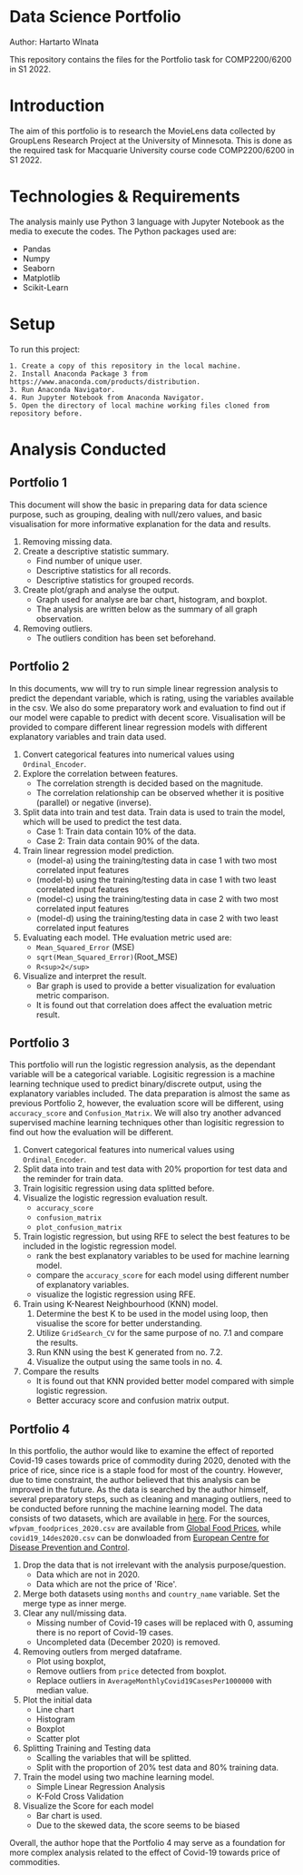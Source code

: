 # Data Science Portfolio

Author: Hartarto WInata 

This repository contains the files for the Portfolio task for COMP2200/6200 in S1 2022. 

# Introduction

The aim of this portfolio is to research the MovieLens data collected by GroupLens Research Project at the University of Minnesota. 
This is done as the required task for Macquarie University course code COMP2200/6200 in S1 2022.

# Technologies & Requirements

The analysis mainly use Python 3 language with Jupyter Notebook as the media to execute the codes.
The Python packages used are:
- Pandas
- Numpy
- Seaborn
- Matplotlib
- Scikit-Learn

# Setup

To run this project:

```
1. Create a copy of this repository in the local machine.
2. Install Anaconda Package 3 from https://www.anaconda.com/products/distribution.
3. Run Anaconda Navigator.
4. Run Jupyter Notebook from Anaconda Navigator.
5. Open the directory of local machine working files cloned from repository before.
```

# Analysis Conducted

## Portfolio 1

This document will show the basic in preparing data for data science purpose, such as grouping, dealing with null/zero values, and basic visualisation for more informative explanation for the data and results.

1. Removing missing data.
2. Create a descriptive statistic summary.
   - Find number of unique user.
   - Descriptive statistics for all records.
   - Descriptive statistics for grouped records.
3. Create plot/graph and analyse the output.
   - Graph used for analyse are bar chart, histogram, and boxplot.
   - The analysis are written below as the summary of all graph observation.
4. Removing outliers.
   - The outliers condition has been set beforehand.

## Portfolio 2

In this documents, ww will try to run simple linear regression analysis to predict the dependant variable, which is rating, using the variables available in the csv. We also do some preparatory work and evaluation to find out if our model were capable to predict with decent score. Visualisation will be provided to compare different linear regression models with different explanatory variables and train data used.

1. Convert categorical features into numerical values using `Ordinal_Encoder`.
2. Explore the correlation between features.
   - The correlation strength is decided based on the magnitude.
   - The correlation relationship can be observed whether it is positive (parallel) or negative (inverse).
3. Split data into train and test data. Train data is used to train the model, which will be used to predict the test data.
   - Case 1: Train data contain 10% of the data.
   - Case 2: Train data contain 90% of the data.
4. Train linear regression model prediction.
   - (model-a) using the training/testing data in case 1 with two most correlated input features
   - (model-b) using the training/testing data in case 1 with two least correlated input features
   - (model-c) using the training/testing data in case 2 with two most correlated input features
   - (model-d) using the training/testing data in case 2 with two least correlated input features
5. Evaluating each model. THe evaluation metric used are:
   - `Mean_Squared_Error` (MSE)
   - `sqrt(Mean_Squared_Error)`(Root_MSE) 
   - `R<sup>2</sup>`
6. Visualize and interpret the result.
   - Bar graph is used to provide a better visualization for evaluation metric comparison.
   - It is found out that correlation does affect the evaluation metric result.

## Portfolio 3

This portfolio will run the logistic regression analysis, as the dependant variable will be a categorical variable. Logisitic regression is a machine learning technique used to predict binary/discrete output, using the explanatory variables included. The data preparation is almost the same as previous Portfolio 2, however, the evaluation score will be different, using `accuracy_score` and `Confusion_Matrix`. We will also try another advanced supervised machine learning techniques other than logisitic regression to find out how the evaluation will be different. 

1. Convert categorical features into numerical values using `Ordinal_Encoder`.
2. Split data into train and test data with 20% proportion for test data and the reminder for train data.
3. Train logisitic regression using data splitted before.
4. Visualize the logistic regression evaluation result.
   - `accuracy_score`
   - `confusion_matrix`
   - `plot_confusion_matrix`
5. Train logistic regression, but using RFE to select the best features to be included in the logistic regression model.
   - rank the best explanatory variables to be used for machine learning model.
   - compare the `accuracy_score` for each model using different number of explanatory variables.
   - visualize the logistic regression using RFE.
7. Train using K-Nearest Neighbourhood (KNN) model.
   1. Determine the best K to be used in the model using loop, then visualise the score for better understanding.
   2. Utilize `GridSearch_CV` for the same purpose of no. 7.1 and compare the results.
   3. Run KNN using the best K generated from no. 7.2.
   4. Visualize the output using the same tools in no. 4.
8. Compare the results
   - It is found out that KNN provided better model compared with simple logistic regression.
   - Better accuracy score and confusion matrix output.

## Portfolio 4

In this portfolio, the author would like to examine the effect of reported Covid-19 cases towards price of commodity during 2020, denoted with the price of rice, since rice is a staple food for most of the country. However, due to time constraint, the author believed that this analysis can be improved in the future. As the data is searched by the author himself, several preparatory steps, such as cleaning and managing outliers, need to be conducted before running the machine learning model. The data consists of two datasets, which are available in [here](https://github.com/COMP2200-S1-2022/data-science-portfolio-Winata898/tree/main/files). For the sources, `wfpvam_foodprices_2020.csv` are available from [Global Food Prices](https://data.humdata.org/dataset/wfp-food-prices), while `covid19_14des2020.csv` can be donwloaded from [European Centre for Disease Prevention and Control](https://www.ecdc.europa.eu/en/publications-data/download-todays-data-geographic-distribution-covid-19-cases-worldwide). 

1. Drop the data that is not irrelevant with the analysis purpose/question.
   - Data which are not in 2020.
   - Data which are not the price of 'Rice'.
2. Merge both datasets using `months` and `country_name` variable. Set the merge type as inner merge.
3. Clear any null/missing data.
   - Missing number of Covid-19 cases will be replaced with 0, assuming there is no report of Covid-19 cases.
   - Uncompleted data (December 2020) is removed.
4. Removing outlers from merged dataframe.
   - Plot using boxplot, 
   - Remove outliers from `price` detected from boxplot.
   - Replace outliers in `AverageMonthlyCovid19CasesPer1000000` with median value.
5. Plot the initial data
   - Line chart
   - Histogram
   - Boxplot
   - Scatter plot
6. Splitting Training and Testing data
   - Scalling the variables that will be splitted.
   - Split with the proportion of 20% test data and 80% training data.
7. Train the model using two machine learning model.
   - Simple Linear Regression Analysis
   - K-Fold Cross Validation
8. Visualize the Score for each model
   - Bar chart is used.
   - Due to the skewed data, the score seems to be biased

Overall, the author hope that the Portfolio 4 may serve as a foundation for more complex analysis related to the effect of Covid-19 towards price of commodities.
